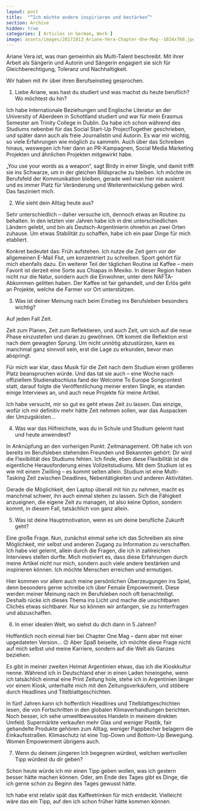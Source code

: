 ```yaml
---
layout: post
title:  "“Ich möchte andere inspirieren und bestärken”"
section: Archive
hidden: true
categories: [ Articles in German, Work ]
image: assets/images/20171013_Ariane-Vera-Chapter-One-Mag--1024x768.jpg
---
```



Ariane Vera ist, was man gemeinhin als Multi-Talent beschreibt. Mit ihrer Arbeit als Sängerin und Autorin und Sängerin engagiert sie sich für Gleichberechtigung, Toleranz und Nachhaltigkeit.

Wir haben mit ihr über ihren Berufseinstieg gesprochen.

1. Liebe Ariane, was hast du studiert und was machst du heute beruflich? Wo möchtest du hin?

Ich habe Internationale Beziehungen und Englische Literatur an der University of Aberdeen in Schottland studiert und war für mein Erasmus Semester am Trinity College in Dublin. Da habe ich schon während des Studiums nebenbei für das Social Start-Up ProjectTogether geschrieben, und später dann auch als freie Journalistin und Autorin. Es war mir wichtig, so viele Erfahrungen wie möglich zu sammeln. Auch über das Schreiben hinaus, weswegen ich hier dann an PR-Kampagnen, Social Media Marketing Projekten und ähnlichen Projekten mitgewirkt habe.

„You use your words as a weapon“, sagt Birdy in einer Single, und damit trifft sie ins Schwarze, um in der gleichen Bildsprache zu bleiben. Ich möchte im Berufsfeld der Kommunikation bleiben, gerade weil man hier nie auslernt und es immer Platz für Veränderung und Weiterentwicklung geben wird. Das fasziniert mich.

2. Wie sieht dein Alltag heute aus?

Sehr unterschiedlich – daher versuche ich, dennoch etwas an Routine zu behalten. In den letzten vier Jahren habe ich in drei unterschiedlichen Ländern gelebt, und bin als Deutsch-Argentinierin ohnehin an zwei Orten zuhause. Um etwas Stabilität zu schaffen, habe ich ein paar Dinge für mich etabliert.

Konkret bedeutet das: Früh aufstehen. Ich nutze die Zeit gern vor der allgemeinen E-Mail Flut, um konzentriert zu schreiben. Sport gehört für mich ebenfalls dazu. Ein weiterer Teil der täglichen Routine ist Kaffee – mein Favorit ist derzeit eine Sorte aus Chiapas in Mexiko. In dieser Region haben nicht nur die Natur, sondern auch die Einwohner, unter dem NAFTA-Abkommen gelitten haben. Der Kaffee ist fair gehandelt, und der Erlös geht an Projekte, welche die Farmer vor Ort unterstützen.

3. Was ist deiner Meinung nach beim Einstieg ins Berufsleben besonders wichtig?

Auf jeden Fall Zeit.

Zeit zum Planen, Zeit zum Reflektieren, und auch Zeit, um sich auf die neue Phase einzustellen und daran zu gewöhnen. Oft kommt die Reflektion erst nach dem gewagten Sprung. Um nicht unnötig abzustürzen, kann es manchmal ganz sinnvoll sein, erst die Lage zu erkunden, bevor man abspringt.

Für mich war klar, dass Musik für die Zeit nach dem Studium einen größeren Platz beanspruchen würde. Und das tat sie auch – eine Woche nach offiziellem Studienabschluss fand der Welcome To Europe Songcontest statt, darauf folgte die Veröffentlichung meiner ersten Single, es standen einige Interviews an, und auch neue Projekte für meine Artikel.

Ich habe versucht, mir so gut es geht etwas Zeit zu lassen. Das einzige, wofür ich mir definitiv mehr hätte Zeit nehmen sollen, war das Auspacken der Umzugskisten…

4. Was war das Hilfreichste, was du in Schule und Studium gelernt hast und heute anwendest?

In Anknüpfung an den vorherigen Punkt: Zeitmanagement. Oft habe ich von bereits im Berufsleben stehenden Freunden und Bekannten gehört: Dir wird die Flexibilität des Studiums fehlen. Ich finde, eben diese Flexibilität ist die eigentliche Herausforderung eines Vollzeitstudiums. Mit dem Studium ist es wie mit einem Zwilling – es kommt selten allein. Studium ist eine Multi-Tasking Zeit zwischen Deadlines, Nebentätigkeiten und anderen Aktivitäten.

Gerade die Möglichkeit, den Laptop überall mit hin zu nehmen, macht es manchmal schwer, ihn auch einmal stehen zu lassen. Sich die Fähigkeit anzueignen, die eigene Zeit zu managen, ist also keine Option, sondern kommt, in diesem Fall, tatsächlich von ganz allein.

5. Was ist deine Hauptmotivation, wenn es um deine berufliche Zukunft geht?

Eine große Frage. Nun, zunächst einmal sehe ich das Schreiben als eine Möglichkeit, mir selbst und anderen Zugang zu Information zu verschaffen. Ich habe viel gelernt, allein durch die Fragen, die ich in zahlreichen Interviews stellen durfte. Mich motiviert es, dass diese Erfahrungen durch meine Artikel nicht nur mich, sondern auch viele andere bestärken und inspirieren können. Ich möchte Menschen erreichen und ermutigen.

Hier kommen vor allem auch meine persönlichen Überzeugungen ins Spiel, denn besonders gerne schreibe ich über Female Empowerment. Diese werden meiner Meinung nach im Berufsleben noch oft benachteiligt. Deshalb rücke ich dieses Thema ins Licht und mache die unsichtbaren Clichés etwas sichtbarer. Nur so können wir anfangen, sie zu hinterfragen und abzuschaffen.

6. In einer idealen Welt, wo siehst du dich dann in 5 Jahren?

Hoffentlich noch einmal hier bei Chapter One Mag – dann aber mit einer upgedateten Version… 😉 Aber Spaß beiseite, ich möchte diese Frage nicht auf mich selbst und meine Karriere, sondern auf die Welt als Ganzes beziehen:

Es gibt in meiner zweiten Heimat Argentinien etwas, das ich die Kioskkultur nenne. Während ich in Deutschland eher in einen Laden hineingehe, wenn ich tatsächlich einmal eine Print Zeitung hole, stehe ich in Argentinien länger vor einem Kiosk, unterhalte mich mit den Zeitungsverkäufern, und stöbere durch Headlines und Titelblattgeschichten.

In fünf Jahren kann ich hoffentlich Headlines und Titelblattgeschichten lesen, die von Fortschritten in den globalen Klimaverhandlungen berichten. Noch besser, ich sehe umweltbewusstes Handeln in meinem direkten Umfeld. Supermärkte verkaufen mehr Glas und weniger Plastik, fair gehandelte Produkte gehören zum Alltag, weniger Pappbecher belagern die Einkaufsstraßen. Klimaschutz ist eine Top-Down und Bottom-Up Bewegung. Women Empowerment übrigens auch.

7. Wenn du deinem jüngeren Ich begegnen würdest, welchen wertvollen Tipp würdest du dir geben?

Schon heute würde ich mir einen Tipp geben wollen, was ich gestern besser hätte machen können. Oder, am Ende des Tages gibt es Dinge, die ich gerne schon zu Beginn des Tages gewusst hätte.

Ich habe erst relativ spät das Kaffeetrinken für mich entdeckt. Vielleicht wäre das ein Tipp, auf den ich schon früher hätte kommen können.


